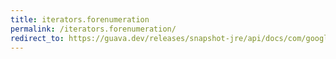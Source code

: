 ```yaml
---
title: iterators.forenumeration
permalink: /iterators.forenumeration/
redirect_to: https://guava.dev/releases/snapshot-jre/api/docs/com/google/common/collect/Iterators.html#forEnumeration-java.util.Enumeration-
---
```

